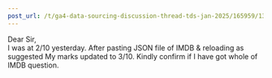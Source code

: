 ```yaml
---
post_url: /t/ga4-data-sourcing-discussion-thread-tds-jan-2025/165959/13
---
```

Dear Sir,  
I was at 2/10 yesterday. After pasting JSON file of IMDB & reloading as suggested My marks updated to 3/10. Kindly confirm if I have got whole of IMDB question.